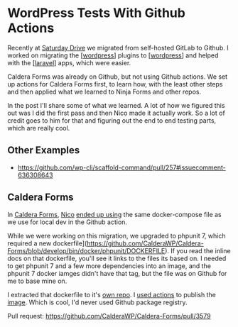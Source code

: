 # WordPress Tests With Github Actions

Recently at [Saturday Drive](https://saturdaydrive.com) we migrated from self-hosted GitLab to Github. I worked on migrating the [[wordpress]] plugins to [[wordpress]] and helped with the [[laravel]] apps, which were easier.

  Caldera Forms was already on Github, but not using Github actions. We set up actions for Caldera Forms first, to learn how, with the least other steps and then applied what we learned to Ninja Forms and other repos.

In the post I'll share some of what we learned. A lot of how we figured this out was I did the first pass and then Nico made it actually work. So a lot of credit goes to him for that and figuring out the end to end testing parts, which are really cool.

## Other Examples

- https://github.com/wp-cli/scaffold-command/pull/257#issuecomment-636308643

## Caldera Forms

In [Caldera Forms](https://calderaforms.com), [Nico](https://twitter.com/nicofigueira) [ended up using](https://github.com/CalderaWP/Caldera-Forms/pull/3575) the same docker-compose file as we use for local dev in the Github action.

While we were working on this migration, we upgraded to phpunit 7, which required a new dockerfile](https://github.com/CalderaWP/Caldera-Forms/blob/develop/bin/docker/phpunit/DOCKERFILE). If you read the inline docs on that dockerfile, you'll see it links to the files its based on. I needed to get phpunit 7 and a few more dependencies into an image, and the phpunit 7 docker iamges didn't have that tag, but the file was on Github for me to base mine on.

I extracted that dockerfile to it's [own repo](https://github.com/Shelob9/wordpress-phpunit/). I [used actions](https://github.com/Shelob9/wordpress-phpunit/actions) to publish the [image](https://github.com/Shelob9/wordpress-phpunit/packages/308041). Which is cool, I'd never used Github package registry.

Pull request: https://github.com/CalderaWP/Caldera-Forms/pull/3579

[//begin]: # "Autogenerated link references for markdown compatibility"
[wordpress]: wordpress "WordPress"
[laravel]: laravel "Laravel"
[//end]: # "Autogenerated link references"